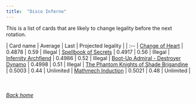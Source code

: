 ```yaml
---
title:  "Disco Inferno"
---
```


This is a list of cards that are likely to change legality before the next rotation.

| Card name | Average | Last | Projected legality |
| :-- |
[Change of Heart](https://db.ygoprodeck.com/card/?search=Change%20of%20Heart) | 0.4878 | 0.59 | Illegal |
[Spellbook of Secrets](https://db.ygoprodeck.com/card/?search=Spellbook%20of%20Secrets) | 0.4917 | 0.56 | Illegal |
[Infernity Archfiend](https://db.ygoprodeck.com/card/?search=Infernity%20Archfiend) | 0.4986 | 0.52 | Illegal |
[Boot-Up Admiral - Destroyer Dynamo](https://db.ygoprodeck.com/card/?search=Boot-Up%20Admiral%20-%20Destroyer%20Dynamo) | 0.4998 | 0.51 | Illegal |
[The Phantom Knights of Shade Brigandine](https://db.ygoprodeck.com/card/?search=The%20Phantom%20Knights%20of%20Shade%20Brigandine) | 0.5003 | 0.44 | Unlimited |
[Mathmech Induction](https://db.ygoprodeck.com/card/?search=Mathmech%20Induction) | 0.5021 | 0.48 | Unlimited |

<br>

###### [Back home](index)
